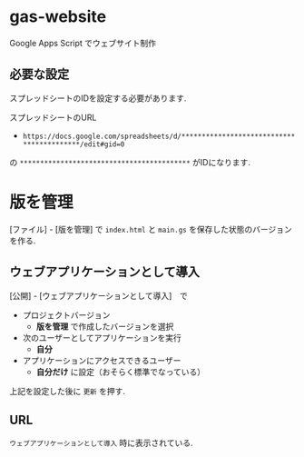 # gas-website
Google Apps Script でウェブサイト制作

## 必要な設定

スプレッドシートのIDを設定する必要があります.

スプレッドシートのURL

- `https://docs.google.com/spreadsheets/d/******************************************/edit#gid=0`

の `******************************************` がIDになります.

# 版を管理

[ファイル] - [版を管理] で `index.html` と `main.gs` を保存した状態のバージョンを作る.

## ウェブアプリケーションとして導入

[公開] - [ウェブアプリケーションとして導入]　で

- プロジェクトバージョン
  - **版を管理** で作成したバージョンを選択
- 次のユーザーとしてアプリケーションを実行
  - **自分**
- アプリケーションにアクセスできるユーザー
  - **自分だけ** に設定（おそらく標準でなっている）

上記を設定した後に `更新` を押す.

## URL

`ウェブアプリケーションとして導入` 時に表示されている.

